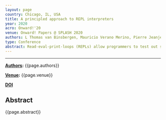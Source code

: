 ```yaml
---
layout: page
country: Chicago, IL, USA
title: A principled approach to REPL interpreters
year: 2020
acro: Onward!'20
venue: Onward! Papers @ SPLASH 2020
authors: L Thomas van Binsbergen, Mauricio Verano Merino, Pierre Jeanjean, Tijs van der Storm, Benoit Combemale, Olivier Barais
type: Conference
abstract: Read-eval-print-loops (REPLs) allow programmers to test out snippets of code, explore APIs, or even incrementally construct code, and get immediate feedback on their actions. However, even though many languages provide a REPL, the relation between the language sec and what is accepted at the REPL prompt is not always well-defined. Furthermore, implementing a REPL for new languages, such as DSLs, may incur significant language engineering cost. In this paper we survey the domain of REPLs and investigate the (formal) principles underlying REPLs. We identify and define the class of sequential languages, which admit a sound REPL implementation based on a definitional interpreter, and present design guidelines for extending existing language implementations to support REPL-style interfaces (including computational notebooks). The obtained REPLs can then be generically turned into an exploring interpreter, to allow exploration of the user’s interaction. The approach is illustrated using three case studies, based on MiniJava, QL (a DSL for questionnaires), and eFLINT (a DSL for normative rules). We expect sequential languages, and the consequent design principles, to be stepping stones towards a better understanding of the essence of REPLs.
---
```


---
**[Authors](#):** {{page.authors}}

**[Venue](#):** {{page.venue}}

**[DOI]({{page.doi}})** 

## Abstract

{{page.abstract}}